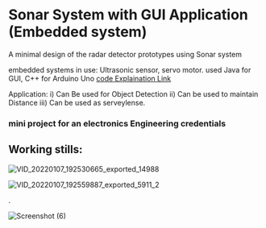 # Sonar System with GUI Application (Embedded system)

A minimal design of the radar detector prototypes using Sonar system

embedded systems in use: Ultrasonic sensor, servo motor.
used Java for GUI, C++ for Arduino Uno [code Explaination Link](Sonar_code_explanation.md)

Application: i) Can Be used for Object Detection
            ii) Can be used to maintain Distance
           iii) Can be used as serveylense. 
           
### mini project for an electronics Engineering credentials
## Working stills:

![VID_20220107_192530665_exported_14988](https://user-images.githubusercontent.com/31448776/151032152-ccf1257b-f059-457f-9901-0529baa8e680.jpg)

![VID_20220107_192559887_exported_5911_2](https://user-images.githubusercontent.com/31448776/151032320-f2c1ec3a-73dc-440b-b36b-4420712bffaa.jpg)

.

![Screenshot (6)](https://user-images.githubusercontent.com/31448776/151032756-cab271ae-0d83-4fdc-9630-2a323f98cf42.png)


